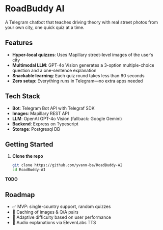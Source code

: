 # RoadBuddy AI

A Telegram chatbot that teaches driving theory with real street photos from your own city, one quick quiz at a time.

## Features

- **Hyper-local quizzes**: Uses Mapillary street-level images of the user’s city
- **Multimodal LLM**: GPT-4o Vision generates a 3-option multiple-choice question and a one-sentence explanation
- **Snackable learning**: Each quiz round takes less than 60 seconds
- **Zero setup**: Everything runs in Telegram—no extra apps needed

## Tech Stack

- **Bot**: Telegram Bot API with Telegraf SDK
- **Images**: Mapillary REST API
- **LLM**: OpenAI GPT-4o Vision (fallback: Google Gemini)
- **Backend**: Express on Typescript
- **Storage**: Postgresql DB

## Getting Started

1. **Clone the repo**

   ```bash
   git clone https://github.com/yvann-ba/RoadBuddy-AI
   cd RoadBuddy-AI
   ```

**TODO**

## Roadmap

- ✅ MVP: single-country support, random quizzes
- 🔲 Caching of images & Q/A pairs
- 🔲 Adaptive difficulty based on user performance
- 🔲 Audio explanations via ElevenLabs TTS

